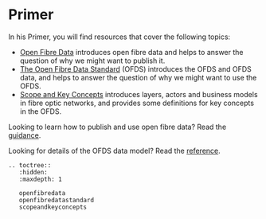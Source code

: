 # Primer

In his Primer, you will find resources that cover the following topics:

- [Open Fibre Data](openfibredata) introduces open fibre data and helps to answer the question of why we might want to publish it.
- [The Open Fibre Data Standard](openfibredatastandard) (OFDS) introduces the OFDS and OFDS data, and helps to answer the question of why we might want to use the OFDS.
- [Scope and Key Concepts](scopeandkeyconcepts) introduces layers, actors and business models in fibre optic networks, and provides some definitions for key concepts in the OFDS.

Looking to learn how to publish and use open fibre data? Read the [guidance](../guidance).

Looking for details of the OFDS data model? Read the [reference](../reference).

```{eval-rst}
.. toctree::
   :hidden:
   :maxdepth: 1

   openfibredata
   openfibredatastandard
   scopeandkeyconcepts

```
